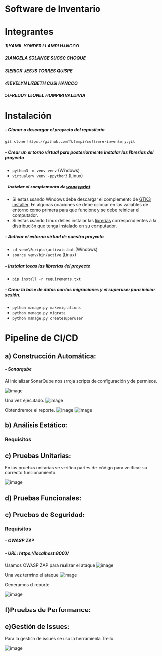 # Software de Inventario
# Integrantes
##### 1)YAMIL YONDER LLAMPI HANCCO
##### 2)ANGELA SOLANGE SUCSO CHOQUE
##### 3)ERICK JESUS TORRES QUISPE
##### 4)EVELYN LIZBETH CUSI HANCCO
##### 5)FREDDY LEONEL HUMPIRI VALDIVIA
# Instalación

##### - Clonar o descargar el proyecto del repositorio

`git clone https://github.com/YLlampi/software-inventory.git`

##### - Crear un entorno virtual para posteriormente instalar las librerias del proyecto

- `python3 -m venv venv` (Windows)
-  `virtualenv venv -ppython3` (Linux)

##### - Instalar el complemento de [weasyprint](https://weasyprint.org/ "weasyprint")

- Si estas usando Windows debe descargar el complemento de [GTK3 installer](https://github.com/tschoonj/GTK-for-Windows-Runtime-Environment-Installer/releases "GTK3 installer"). En algunas ocaciones se debe colocar en las variables de entorno como primera para que funcione y se debe reiniciar el computador.
- Si estas usando Linux debes instalar las [librerias](https://doc.courtbouillon.org/weasyprint/stable/first_steps.html#linux "librerias") correspondientes a la distribución que tenga instalado en su computador.

##### - Activar el entorno virtual de nuestro proyecto

- `cd venv\Scripts\activate.bat` (Windows)
- `source venv/bin/active` (Linux)

##### - Instalar todas las librerias del proyecto

- `pip install -r requirements.txt`

##### - Crear la base de datos con las migraciones y el superuser para iniciar sesión.

- `python manage.py makemigrations`
- `python manage.py migrate`
- `python manage.py createsuperuser`

# Pipeline de CI/CD
## a) Construcción Automática:
##### - Sonarqube

Al inicializar SonarQube nos arroja scripts de configuración y de permisos.

![image](https://github.com/YLlampi/software-inventory/blob/main/img/Sonar-permisos.jpeg)

Una vez ejecutado.
![image](https://github.com/YLlampi/software-inventory/blob/main/img/Sonar-ejecucion.jpeg)

Obtendremos el reporte.
![image](https://github.com/YLlampi/software-inventory/blob/main/img/Sonar-reporte.jpeg)
![image](https://github.com/YLlampi/software-inventory/blob/main/img/Sonar-success.jpeg)


## b) Análisis Estático:
### Requisitos


## c) Pruebas Unitarias:
En las pruebas unitarias se verifica partes del código para verificar su correcto funcionamiento.

![image](https://github.com/YLlampi/software-inventory/blob/main/img/Unit-test.jpeg)
## d) Pruebas Funcionales:



## e) Pruebas de Seguridad:
### Requisitos

##### - OWASP ZAP
##### - URL: https://localhost:8000/

Usamos OWASP ZAP para realizar el ataque
![image](https://github.com/YLlampi/software-inventory/blob/main/img/OWASP%20ZAP-1.jpeg)

Una vez termino el ataque
![image](https://github.com/YLlampi/software-inventory/blob/main/img/OWASP%20ZAP-2.jpeg)

Generamos el reporte

![image](https://github.com/YLlampi/software-inventory/blob/main/img/OWASP%20ZAP-4.jpeg)

## f)Pruebas de Performance:


## e)Gestión de Issues: 

Para la gestión de issues se uso la herramienta Trello.

![image](https://github.com/YLlampi/software-inventory/blob/main/img/Trello.png)


